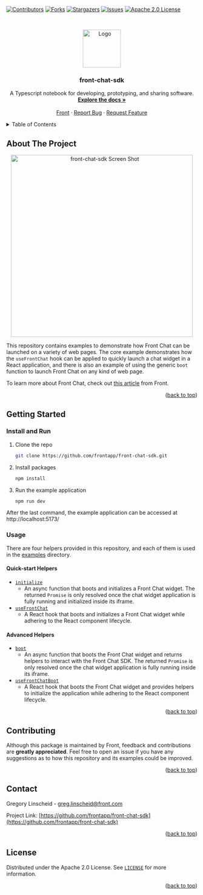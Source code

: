 <a name="readme-top"></a>

<!-- PROJECT SHIELDS -->

[![Contributors][contributors-shield]][contributors-url]
[![Forks][forks-shield]][forks-url]
[![Stargazers][stars-shield]][stars-url]
[![Issues][issues-shield]][issues-url]
[![Apache 2.0 License][license-shield]][license-url]

<!-- PROJECT LOGO -->
<br />
<p align="center">
  <a href="https://github.com/frontapp/front-chat-sdk">
   <img src="https://github.com/frontapp/front-chat-sdk/raw/main/public/chatWidget.svg" alt="Logo" height="100" width="auto">
  </a>
</p>

<h3 align="center">front-chat-sdk</h3>

<p align="center">
  A Typescript notebook for developing, prototyping, and sharing software.
  <br />
  <a href="https://dev.frontapp.com/docs/chat-sdk-reference"><strong>Explore the docs »</strong></a>
  <br />
  <br />
  <a href="https://front.com/">Front</a>
  ·
  <a href="https://github.com/frontapp/front-chat-sdk/issues">Report Bug</a>
  ·
  <a href="https://github.com/frontapp/front-chat-sdk/issues">Request Feature</a>
</p>

<!-- TABLE OF CONTENTS -->
<details>
  <summary>Table of Contents</summary>
  <ol>
    <li>
      <a href="#about-the-project">About The Project</a>
    </li>
    <li>
      <a href="#getting-started">Getting Started</a>
      <ul>
        <li><a href="#pre-requisites">Pre-requisites</a></li>
        <li><a href="#install-and-run">Install and Run</a></li>
      </ul>
    </li>
    <li><a href="#usage">Usage</a></li>
    <li><a href="#contributing">Contributing</a></li>
    <li><a href="#contact">Contact</a></li>
    <li><a href="#license">License</a></li>
  </ol>
</details>

<!-- ABOUT THE PROJECT -->

## About The Project

<p align="center">
  <picture>
    <source media="(prefers-color-scheme: dark)" srcset="https://github.com/frontapp/front-chat-sdk/raw/main/public/screenshotDark.png">
    <img src="https://github.com/frontapp/front-chat-sdk/raw/main/public/screenshot.png" alt="front-chat-sdk Screen Shot" height="480" width="auto">
  </picture>
</p>

This repository contains examples to demonstrate how Front Chat can be launched on a variety of web pages. The core example demonstrates how the `useFrontChat` hook can be applied to quickly launch a chat widget in a React application, and there is also an example of using the generic `boot` function to launch Front Chat on any kind of web page.

To learn more about Front Chat, check out [this article](https://help.front.com/en/articles/2062) from Front.

<p align="right">(<a href="#readme-top">back to top</a>)</p>

<!-- GETTING STARTED -->

## Getting Started

### Install and Run

1. Clone the repo
   ```sh
   git clone https://github.com/frontapp/front-chat-sdk.git
   ```
2. Install packages
   ```sh
   npm install
   ```
3. Run the example application
   ```sh
   npm run dev
   ```

After the last command, the example application can be accessed at http://localhost:5173/

<!-- USAGE EXAMPLES -->

### Usage

There are four helpers provided in this repository, and each of them is used in the [examples](https://github.com/frontapp/front-chat-sdk/tree/main/examples) directory.

#### Quick-start Helpers

- [`initialize`](https://github.com/frontapp/front-chat-sdk/blob/main/lib/helpers/initialize/index.ts)
  - An async function that boots and initializes a Front Chat widget. The returned `Promise` is only resolved once the chat widget application is fully running and initialized inside its iframe.
- [`useFrontChat`](https://github.com/frontapp/front-chat-sdk/blob/main/lib/hooks/use-front-chat/index.ts)
  - A React hook that boots and initializes a Front Chat widget while adhering to the React component lifecycle.

#### Advanced Helpers

- [`boot`](https://github.com/frontapp/front-chat-sdk/blob/main/lib/helpers/boot/index.ts)
  - An async function that boots the Front Chat widget and returns helpers to interact with the Front Chat SDK. The returned `Promise` is only resolved once the chat widget application is fully running inside its iframe.
- [`useFrontChatBoot`](https://github.com/frontapp/front-chat-sdk/blob/main/lib/hooks/use-front-chat-boot/index.ts)
  - A React hook that boots the Front Chat widget and provides helpers to initialize the application while adhering to the React component lifecycle.

<p align="right">(<a href="#readme-top">back to top</a>)</p>

<!-- CONTRIBUTING -->

## Contributing

Although this package is maintained by Front, feedback and contributions are **greatly appreciated**. Feel free to open an issue if you have any suggestions as to how this repository and its examples could be improved.

<p align="right">(<a href="#readme-top">back to top</a>)</p>

<!-- CONTACT -->

## Contact

Gregory Linscheid - greg.linscheid@front.com

Project Link: [https://github.com/frontapp/front-chat-sdk](https://github.com/frontapp/front-chat-sdk)

<p align="right">(<a href="#readme-top">back to top</a>)</p>

<!-- LICENSE -->

## License

Distributed under the Apache 2.0 License. See [`LICENSE`][license-url] for more information.

<p align="right">(<a href="#readme-top">back to top</a>)</p>

<!-- MARKDOWN LINKS & IMAGES -->
<!-- https://www.markdownguide.org/basic-syntax/#reference-style-links -->

[contributors-shield]: https://img.shields.io/github/contributors/frontapp/front-chat-sdk.svg?style=for-the-badge
[contributors-url]: https://github.com/frontapp/front-chat-sdk/graphs/contributors
[forks-shield]: https://img.shields.io/github/forks/frontapp/front-chat-sdk.svg?style=for-the-badge
[forks-url]: https://github.com/frontapp/front-chat-sdk/network/members
[stars-shield]: https://img.shields.io/github/stars/frontapp/front-chat-sdk.svg?style=for-the-badge
[stars-url]: https://github.com/frontapp/front-chat-sdk/stargazers
[issues-shield]: https://img.shields.io/github/issues/frontapp/front-chat-sdk.svg?style=for-the-badge
[issues-url]: https://github.com/frontapp/front-chat-sdk/issues
[license-shield]: https://img.shields.io/github/license/frontapp/front-chat-sdk.svg?style=for-the-badge
[license-url]: https://github.com/frontapp/front-chat-sdk/blob/master/LICENSE
